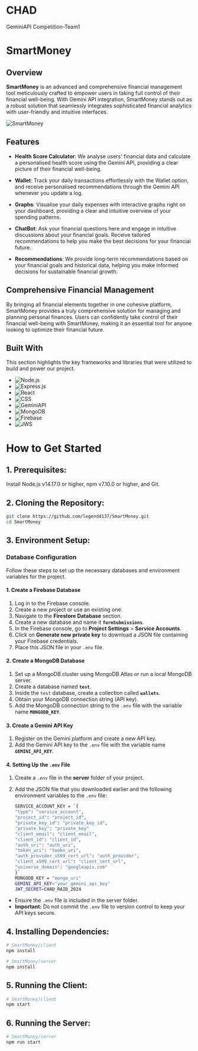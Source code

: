 # CHAD
GeminiAPI Competition-Team1

# SmartMoney

## Overview

**SmartMoney** is an advanced and comprehensive financial management tool meticulously crafted to empower users in taking full control of their financial well-being. With Gemini API integration, SmartMoney stands out as a robust solution that seamlessly integrates sophisticated financial analytics with user-friendly and intuitive interfaces.

![SmartMoney](https://i.imgur.com/gDNYRot.png)

## Features

- **Health Score Calculator**: We analyse users' financial data and calculate a personalised health score using the Gemini API, providing a clear picture of their financial well-being.

- **Wallet**: Track your daily transactions effortlessly with the Wallet option, and receive personalised recommendations through the Gemini API whenever you update a log.

- **Graphs**: Visualise your daily expenses with interactive graphs right on your dashboard, providing a clear and intuitive overview of your spending patterns.

- **ChatBot**: Ask your financial questions here and engage in intuitive discussions about your financial goals. Receive tailored recommendations to help you make the best decisions for your financial future.

- **Recommendations**: We provide long-term recommendations based on your financial goals and historical data, helping you make informed decisions for sustainable financial growth.

## Comprehensive Financial Management

By bringing all financial elements together in one cohesive platform, SmartMoney provides a truly comprehensive solution for managing and planning personal finances. Users can confidently take control of their financial well-being with SmartMoney, making it an essential tool for anyone looking to optimize their financial future.

## Built With

This section highlights the key frameworks and libraries that were utilized to build and power our project. 

- ![Node.js](https://img.shields.io/badge/Node.js-339933?style=for-the-badge&logo=nodedotjs&logoColor=white)
- ![Express.js](https://img.shields.io/badge/Express.js-000000?style=for-the-badge&logo=express&logoColor=white)
- ![React](https://img.shields.io/badge/React-61DAFB?style=for-the-badge&logo=react&logoColor=white)
- ![CSS](https://img.shields.io/badge/CSS-1572B6?style=for-the-badge&logo=css3&logoColor=white)
- ![GeminiAPI](https://img.shields.io/badge/GeminiAPI-00DC82?style=for-the-badge&logo=gemini&logoColor=white)
- ![MongoDB](https://img.shields.io/badge/MongoDB-47A248?style=for-the-badge&logo=mongodb&logoColor=white)
- ![Firebase](https://img.shields.io/badge/Firebase-FFCA28?style=for-the-badge&logo=firebase&logoColor=white)
- ![JWS](https://img.shields.io/badge/JWS-F7DF1E?style=for-the-badge&logo=jsonwebtokens&logoColor=white)



# How to Get Started

## 1. Prerequisites:
   Install Node.js v14.17.0 or higher, npm v7.10.0 or higher, and Git.

## 2. Cloning the Repository:
```bash
git clone https://github.com/legend4137/SmartMoney.git
cd SmartMoney
```
## 3. Environment Setup:
   
### Database Configuration

Follow these steps to set up the necessary databases and environment variables for the project.

#### 1. Create a Firebase Database

1. Log in to the Firebase console.
2. Create a new project or use an existing one.
3. Navigate to the **Firestore Database** section.
4. Create a new database and name it **`formSubmissions`**.
5. In the Firebase console, go to **Project Settings** > **Service Accounts**.
6. Click on **Generate new private key** to download a JSON file containing your Firebase credentials.
7. Place this JSON file in your `.env` file.

#### 2. Create a MongoDB Database

1. Set up a MongoDB cluster using MongoDB Atlas or run a local MongoDB server.
2. Create a database named **`test`**.
3. Inside the `test` database, create a collection called **`wallets`**.
4. Obtain your MongoDB connection string (API key).
5. Add the MongoDB connection string to the `.env` file with the variable name **`MONGODB_KEY`**.

#### 3. Create a Gemini API Key

1. Register on the Gemini platform and create a new API key.
2. Add the Gemini API key to the `.env` file with the variable name **`GEMINI_API_KEY`**.

#### 4. Setting Up the `.env` File

1. Create a `.env` file in the **server** folder of your project.
2. Add the JSON file that you downloaded earlier and the following environment variables to the `.env` file:

    ```bash
    SERVICE_ACCOUNT_KEY = `{
    "type": "service_account",
    "project_id": "project_id",
    "private_key_id": "private_key_id",
    "private_key": "private_key"
    "client_email": "client_email",
    "client_id": "client_id",
    "auth_uri": "auth_uri",
    "token_uri": "toekn_uri",
    "auth_provider_x509_cert_url": "auth_provider",
    "client_x509_cert_url": "client_cert_url",
    "universe_domain": "googleapis.com"
    }`
    MONGODB_KEY = "mongo_uri"
    GEMINI_API_KEY="your_gemini_api_key"
    JWT_SECRET=CHAD_RAID_2024
    ```

- Ensure the `.env` file is included in the server folder.
- **Important:** Do not commit the `.env` file to version control to keep your API keys secure.

## 4. Installing Dependencies:
   
```bash
# SmartMoney/client
npm install 
```
```bash
# SmartMoney/server
npm install 
```
## 5.  Running the Client:
```bash
# SmartMoney/client
npm start    
```
## 6. Running the Server:
```bash
# SmartMoney/server
npm run start
```


